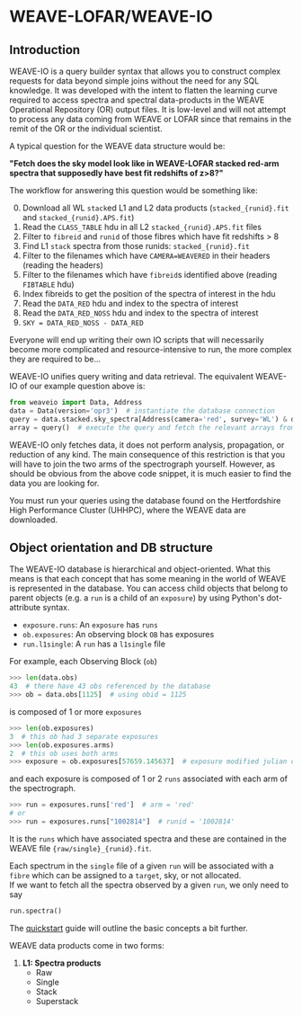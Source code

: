 # WEAVE-LOFAR/WEAVE-IO

## Introduction
WEAVE-IO is a query builder syntax that allows you to construct complex requests for data beyond simple joins without the need for any SQL knowledge. 
It was developed with the intent to flatten the learning curve required to access spectra and spectral data-products in the WEAVE Operational Repository (OR) output files.
It is low-level and will not attempt to process any data coming from WEAVE or LOFAR since that remains in the remit of the OR or the individual scientist.

A typical question for the WEAVE data structure would be:

**"Fetch does the sky model look like in WEAVE-LOFAR stacked red-arm spectra that supposedly have best fit redshifts of z>8?"**

The workflow for answering this question would be something like:

0. Download all WL `stack`ed L1 and L2 data products (`stacked_{runid}.fit` and `stacked_{runid}.APS.fit`) 
1. Read the `CLASS_TABLE` hdu in all L2 `stacked_{runid}.APS.fit` files
1. Filter to `fibreid` and `runid` of those fibres which have fit redshifts > 8
1. Find L1 `stack` spectra from those runids: `stacked_{runid}.fit` 
1. Filter to the filenames which have `CAMERA=WEAVERED` in their headers (reading the headers)
1. Filter to the filenames which have `fibreid`s identified above (reading `FIBTABLE` hdu)
1. Index fibreids to get the position of the spectra of interest in the hdu
1. Read the `DATA_RED` hdu and index to the spectra of interest
1. Read the `DATA_RED_NOSS` hdu and index to the spectra of interest
1. `SKY = DATA_RED_NOSS - DATA_RED`

Everyone will end up writing their own IO scripts that will necessarily become more complicated and resource-intensive to run, the more
complex they are required to be...

WEAVE-IO unifies query writing and data retrieval. The equivalent WEAVE-IO of our example question above is:
```python
from weaveio import Data, Address
data = Data(version='opr3')  # instantiate the database connection
query = data.stacked.sky_spectra[Address(camera='red', survey='WL') & data.stacked.l2.z > 0.8]  # build the query
array = query()  # execute the query and fetch the relevant arrays from the fits files
```
WEAVE-IO only fetches data, it does not perform analysis, propagation, or reduction of any kind. 
The main consequence of this restriction is that you will have to join the two arms of the spectrograph yourself.
However, as should be obvious from the above code snippet, it is much easier to find the data you are looking for.

You must run your queries using the database found on the Hertfordshire High Performance Cluster (UHHPC), where the WEAVE data
are downloaded. 

## Object orientation and DB structure
The WEAVE-IO database is hierarchical and object-oriented. 
What this means is that each concept that has some meaning in the world of WEAVE is represented in the database. 
You can access child objects that belong to parent objects (e.g. a `run` is a child of an `exposure`) by using 
Python's dot-attribute syntax. 

* `exposure.runs`: An `exposure` has `runs` 
* `ob.exposures`: An observing block `OB` has exposures
* `run.l1single`: A `run` has a `l1single` file


For example, each Observing Block (`ob`)
```python
>>> len(data.obs)
43  # there have 43 obs referenced by the database
>>> ob = data.obs[1125]  # using obid = 1125
```
is composed of 1 or more `exposures` 
```python
>>> len(ob.exposures)
3  # this ob had 3 separate exposures 
>>> len(ob.exposures.arms)
2  # this ob uses both arms
>>> exposure = ob.exposures[57659.145637]  # exposure modified julian date = 57659.145637
```
and each exposure is composed of 1 or 2 `runs` associated with each arm of the spectrograph.
```python
>>> run = exposures.runs['red']  # arm = 'red'
# or
>>> run = exposures.runs["1002814"]  # runid = '1002814'
```
It is the `runs` which have associated spectra and these are contained in the WEAVE file `{raw/single}_{runid}.fit`.

Each spectrum in the `single` file of a given `run` will be associated with a `fibre` which can be assigned to a `target`, sky, or not allocated.  
If we want to fetch all the spectra observed by a given `run`, we only need to say 
```python
run.spectra()
```

The [quickstart](/quickstart) guide will outline the basic concepts a bit further. 


WEAVE data products come in two forms:

1. **L1: Spectra products**
    * Raw
    * Single
    * Stack
    * Superstack